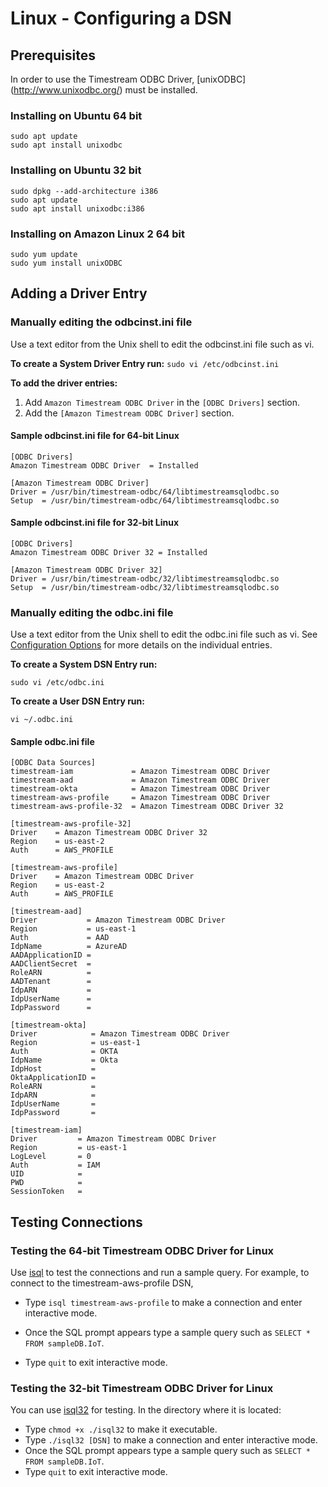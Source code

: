 # Linux - Configuring a DSN

## Prerequisites
In order to use the Timestream ODBC Driver, [unixODBC] (http://www.unixodbc.org/) must be installed.

### Installing on Ubuntu 64 bit

```
sudo apt update
sudo apt install unixodbc
```

### Installing on Ubuntu 32 bit

```
sudo dpkg --add-architecture i386
sudo apt update
sudo apt install unixodbc:i386
```

### Installing on Amazon Linux 2 64 bit

```
sudo yum update
sudo yum install unixODBC
```

## Adding a Driver Entry

### Manually editing the odbcinst.ini file ###
Use a text editor from the Unix shell to edit the odbcinst.ini file such as vi.

**To create a System Driver Entry run:**
`sudo vi /etc/odbcinst.ini`

**To add the driver entries:**
1. Add `Amazon Timestream ODBC Driver` in the `[ODBC Drivers]` section.
2. Add the `[Amazon Timestream ODBC Driver]` section.

#### Sample odbcinst.ini file for 64-bit Linux
```
[ODBC Drivers]
Amazon Timestream ODBC Driver  = Installed

[Amazon Timestream ODBC Driver]
Driver = /usr/bin/timestream-odbc/64/libtimestreamsqlodbc.so
Setup  = /usr/bin/timestream-odbc/64/libtimestreamsqlodbc.so
```

#### Sample odbcinst.ini file for 32-bit Linux
```
[ODBC Drivers]
Amazon Timestream ODBC Driver 32 = Installed

[Amazon Timestream ODBC Driver 32]
Driver = /usr/bin/timestream-odbc/32/libtimestreamsqlodbc.so
Setup  = /usr/bin/timestream-odbc/32/libtimestreamsqlodbc.so
```

### Manually editing the odbc.ini file ###
Use a text editor from the Unix shell to edit the odbc.ini file such as vi. See [Configuration Options](./configuration_options.md) for more details on the individual entries.

**To create a System DSN Entry run:**

`sudo vi /etc/odbc.ini`

**To create a User DSN Entry run:**

`vi ~/.odbc.ini`

#### <a name="odbc_data_source"></a>Sample odbc.ini file
```
[ODBC Data Sources]
timestream-iam             = Amazon Timestream ODBC Driver
timestream-aad             = Amazon Timestream ODBC Driver
timestream-okta            = Amazon Timestream ODBC Driver
timestream-aws-profile     = Amazon Timestream ODBC Driver
timestream-aws-profile-32  = Amazon Timestream ODBC Driver 32

[timestream-aws-profile-32]
Driver    = Amazon Timestream ODBC Driver 32
Region    = us-east-2
Auth      = AWS_PROFILE

[timestream-aws-profile]
Driver    = Amazon Timestream ODBC Driver
Region    = us-east-2
Auth      = AWS_PROFILE

[timestream-aad]
Driver           = Amazon Timestream ODBC Driver
Region           = us-east-1
Auth             = AAD
IdpName          = AzureAD
AADApplicationID = 
AADClientSecret  = 
RoleARN          = 
AADTenant        = 
IdpARN           = 
IdpUserName      = 
IdpPassword      = 

[timestream-okta]
Driver            = Amazon Timestream ODBC Driver
Region            = us-east-1
Auth              = OKTA
IdpName           = Okta
IdpHost           = 
OktaApplicationID = 
RoleARN           = 
IdpARN            = 
IdpUserName       = 
IdpPassword       = 

[timestream-iam]
Driver         = Amazon Timestream ODBC Driver
Region         = us-east-1
LogLevel       = 0
Auth           = IAM
UID            = 
PWD            = 
SessionToken   = 
```

## Testing Connections

### Testing the 64-bit Timestream ODBC Driver for Linux
Use [isql](https://www.systutorials.com/docs/linux/man/1-isql/#:~:text=isql%20is%20a%20command%20line,with%20built%2Din%20Unicode%20support) to test the connections and run a sample query. For example, to connect to the timestream-aws-profile DSN, 
* Type `isql timestream-aws-profile` to make a connection and enter interactive mode.

* Once the SQL prompt appears type a sample query such as `SELECT * FROM sampleDB.IoT`. 
* Type `quit` to exit interactive mode.

### Testing the 32-bit Timestream ODBC Driver for Linux
You can use [isql32](.\tools) for testing. In the directory where it is located:
* Type `chmod +x ./isql32` to make it executable.
* Type `./isql32 [DSN]` to make a connection and enter interactive mode.
* Once the SQL prompt appears type a sample query such as `SELECT * FROM sampleDB.IoT`.
* Type `quit` to exit interactive mode.

